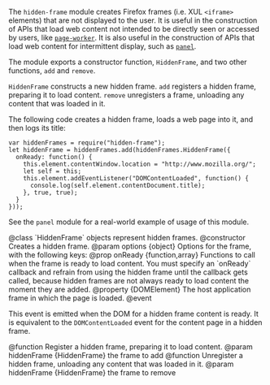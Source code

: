 <!-- This Source Code Form is subject to the terms of the Mozilla Public
   - License, v. 2.0. If a copy of the MPL was not distributed with this
   - file, You can obtain one at http://mozilla.org/MPL/2.0/. -->

<!-- contributed by Myk Melez [myk@mozilla.org] -->

The `hidden-frame` module creates Firefox frames (i.e. XUL `<iframe>`
elements) that are not displayed to the user. It is useful in the construction
of APIs that load web content not intended to be directly seen or accessed
by users, like
[`page-worker`](modules/sdk/page-worker.html).
It is also useful in the construction of APIs
that load web content for intermittent display, such as
[`panel`](modules/sdk/panel.html).

The module exports a constructor function, `HiddenFrame`, and two other
functions, `add` and `remove`.

`HiddenFrame` constructs a new hidden frame.  `add` registers a hidden frame,
preparing it to load content.  `remove` unregisters a frame, unloading any
content that was loaded in it.

The following code creates a hidden frame, loads a web page into it, and then
logs its title:

    var hiddenFrames = require("hidden-frame");
    let hiddenFrame = hiddenFrames.add(hiddenFrames.HiddenFrame({
      onReady: function() {
        this.element.contentWindow.location = "http://www.mozilla.org/";
        let self = this;
        this.element.addEventListener("DOMContentLoaded", function() {
          console.log(self.element.contentDocument.title);
        }, true, true);
      }
    }));

See the `panel` module for a real-world example of usage of this module.

<api name="HiddenFrame">
@class
`HiddenFrame` objects represent hidden frames.
<api name="HiddenFrame">
@constructor
Creates a hidden frame.
@param options {object}
  Options for the frame, with the following keys:
  @prop onReady {function,array}
    Functions to call when the frame is ready to load content.  You must specify
    an `onReady` callback and refrain from using the hidden frame until
    the callback gets called, because hidden frames are not always ready to load
    content the moment they are added.
</api>

<api name="element">
@property {DOMElement}
The host application frame in which the page is loaded.
</api>

<api name="ready">
@event

This event is emitted when the DOM for a hidden frame content is ready.
It is equivalent to the `DOMContentLoaded` event for the content page in
a hidden frame.
</api>
</api>

<api name="add">
@function
Register a hidden frame, preparing it to load content.
@param hiddenFrame {HiddenFrame} the frame to add
</api>

<api name="remove">
@function
Unregister a hidden frame, unloading any content that was loaded in it.
@param hiddenFrame {HiddenFrame} the frame to remove
</api>
